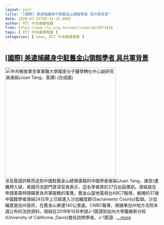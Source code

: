 ```yaml
---
layout: post
title: "[國際] 美逮捕藏身中駐舊金山領館學者 具共軍背景"
date: 2020-07-25T00:31:25.000Z
author: RTI 中央廣播電臺
from: https://www.rti.org.tw/news/view/id/2073430
tags: [ RTI 中央廣播電臺 ]
categories: [ news, RTI 中央廣播電臺 ]
---
```

<!--1595637085000-->
[[國際] 美逮捕藏身中駐舊金山領館學者 具共軍背景](https://www.rti.org.tw/news/view/id/2073430)
------

<div>
<img src="https://static.rti.org.tw/assets/thumbnails/2020/07/23/0602bab69078b0adfa2bbf61e285fddd.jpg" width="360" alt="中共解放軍空軍軍醫大學國家分子醫學轉化中心副研究員唐娟(Juan Tang，音譯) (合成圖)" title="中共解放軍空軍軍醫大學國家分子醫學轉化中心副研究員唐娟(Juan Tang，音譯) (合成圖)"><br>涉及簽證詐欺而逃到中國駐舊金山總領事館的中國學者唐娟(Juan Tang，譯音)遭羈押入獄，美國司法部門資深官員表示，這名學者將於27日出庭應訊。唐娟是在申請美簽時隱瞞曾為共軍服務的事實。舊金山當地電視台ABC7報導，被捕的37歲中國籍學者唐娟24日早上已經進入沙加緬度郡(Sacramento County)監獄。沙加緬度是加州首府，在舊金山東邊140公里處。CNBC報導，根據東加州地方法院本週公布的法院資料，唐娟在2019年10月申請J-1簽證到加州大學戴維斯分校(University of California ,Davis)擔任訪問學者。J-1簽證...<a target="_blank" href="https://www.rti.org.tw/news/view/id/2073430">...more</a>
</div>
